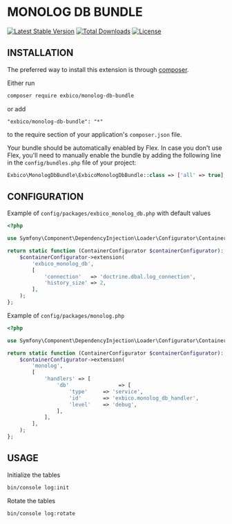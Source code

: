 MONOLOG DB BUNDLE
=================

[![Latest Stable Version](https://poser.pugx.org/exbico/monolog-db-bundle/v/stable)](https://packagist.org/packages/exbico/monolog-db-bundle) [![Total Downloads](https://poser.pugx.org/exbico/monolog-db-bundle/downloads)](https://packagist.org/packages/exbico/monolog-db-bundle) [![License](https://poser.pugx.org/drtsb/yii2-seo/license)](https://packagist.org/packages/drtsb/yii2-seo)

## INSTALLATION
The preferred way to install this extension is through [composer](http://getcomposer.org/download/).

Either run

```bash
composer require exbico/monolog-db-bundle
```
or add

```
"exbico/monolog-db-bundle": "*"
```

to the require section of your application's `composer.json` file.

Your bundle should be automatically enabled by Flex. In case you don't use Flex, you'll need to manually enable the bundle by adding the following line in the `config/bundles.php` file of your project:

```php
Exbico\MonologDbBundle\ExbicoMonologDbBundle::class => ['all' => true],
```

## CONFIGURATION

Example of `config/packages/exbico_monolog_db.php` with default values
```php
<?php

use Symfony\Component\DependencyInjection\Loader\Configurator\ContainerConfigurator;

return static function (ContainerConfigurator $containerConfigurator): void {
    $containerConfigurator->extension(
        'exbico_monolog_db',
        [
            'connection'   => 'doctrine.dbal.log_connection',
            'history_size' => 2,
        ],
    );
};
```

Example of `config/packages/monolog.php`
```php
<?php

use Symfony\Component\DependencyInjection\Loader\Configurator\ContainerConfigurator;

return static function (ContainerConfigurator $containerConfigurator): void {
    $containerConfigurator->extension(
        'monolog',
        [
            'handlers' => [
                'db'                => [
                    'type'     => 'service',
                    'id'       => 'exbico.monolog_db_handler',
                    'level'    => 'debug',
                ],
            ],
        ],
    );
};
```

## USAGE

Initialize the tables
```bash
bin/console log:init
```

Rotate the tables
```bash
bin/console log:rotate
```